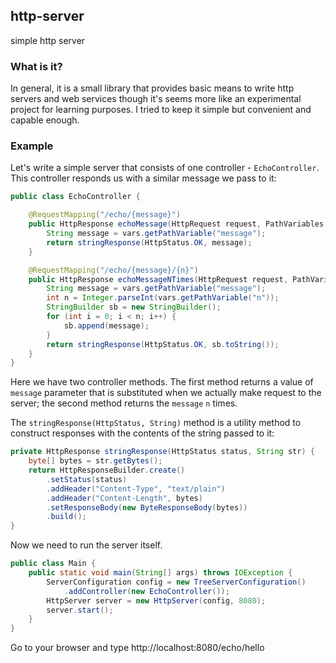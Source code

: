 ## http-server
simple http server

### What is it?
In general, it is a small library that provides basic means to write http servers and web services though it's seems more 
like an experimental project for learning purposes. I tried to keep it simple but convenient and capable enough.

### Example
Let's write a simple server that consists of one controller - `EchoController`. This controller responds us with a similar message 
we pass to it:

```java
public class EchoController {

    @RequestMapping("/echo/{message}")
    public HttpResponse echoMessage(HttpRequest request, PathVariables vars) {
        String message = vars.getPathVariable("message");
        return stringResponse(HttpStatus.OK, message);
    }

    @RequestMapping("/echo/{message}/{n}")
    public HttpResponse echoMessageNTimes(HttpRequest request, PathVariables vars) {
        String message = vars.getPathVariable("message");
        int n = Integer.parseInt(vars.getPathVariable("n"));
        StringBuilder sb = new StringBuilder();
        for (int i = 0; i < n; i++) {
            sb.append(message);
        }
        return stringResponse(HttpStatus.OK, sb.toString());
    }
}
```

Here we have two controller methods. The first method returns a value of `message` parameter that is substituted when 
we actually make request to the server; the second method returns the `message` `n` times.

The `stringResponse(HttpStatus, String)` method is a utility method to construct responses with the contents of the string passed
to it:
```java
private HttpResponse stringResponse(HttpStatus status, String str) {
    byte[] bytes = str.getBytes();
    return HttpResponseBuilder.create()
        .setStatus(status)
        .addHeader("Content-Type", "text/plain")
        .addHeader("Content-Length", bytes)
        .setResponseBody(new ByteResponseBody(bytes))
        .build();
}
```

Now we need to run the server itself.

```java
public class Main {
    public static void main(String[] args) throws IOException {
        ServerConfiguration config = new TreeServerConfiguration()
            .addController(new EchoController());
        HttpServer server = new HttpServer(config, 8080);
        server.start();
    }
}
```
Go to your browser and type http://localhost:8080/echo/hello
